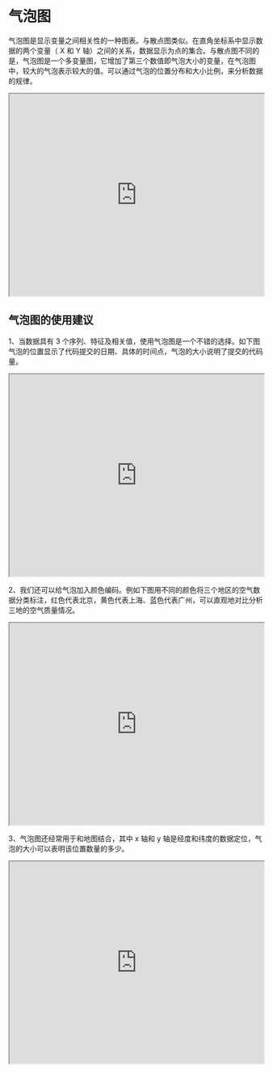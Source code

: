 # 气泡图

气泡图是显示变量之间相关性的一种图表。与散点图类似。在直角坐标系中显示数据的两个变量（ X 和 Y 轴）之间的关系，数据显示为点的集合。与散点图不同的是，气泡图是一个多变量图，它增加了第三个数值即气泡大小的变量，在气泡图中，较大的气泡表示较大的值。可以通过气泡的位置分布和大小比例，来分析数据的规律。

<iframe max-width="830" width="100%" height="400" 
src="https://gallery.echartsjs.com/view-lite.html?cid=xHkRpZuY4z&v=1">
</iframe>


## 气泡图的使用建议

1、当数据具有 3 个序列、特征及相关值，使用气泡图是一个不错的选择。如下图气泡的位置显示了代码提交的日期、具体的时间点，气泡的大小说明了提交的代码量。

<iframe max-width="830" width="100%" height="400" 
src="https://gallery.echartsjs.com/view-lite.html?cid=scatter-punchCard">
</iframe>

2、我们还可以给气泡加入颜色编码。例如下图用不同的颜色将三个地区的空气数据分类标注，红色代表北京，黄色代表上海、蓝色代表广州，可以直观地对比分析三地的空气质量情况。

<iframe max-width="830" width="100%" height="400" 
src="https://gallery.echartsjs.com/view-lite.html?cid=xr1kK7LoEf&v=1">
</iframe>


3、气泡图还经常用于和地图结合，其中 x 轴和 y 轴是经度和纬度的数据定位，气泡的大小可以表明该位置数量的多少。

<iframe max-width="830" width="100%" height="400" 
 src="https://gallery.echartsjs.com/view-lite.html?cid=scatter-world-population">
</iframe>
